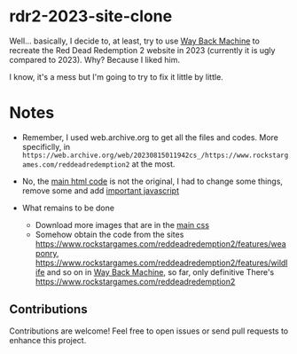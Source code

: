 # rdr2-2023-site-clone
Well... basically, I decide to, at least, try to use [Way Back Machine](https://web.archive.org) to recreate the Red Dead Redemption 2 website in 2023 (currently it is ugly compared to 2023). Why? Because I liked him.

I know, it's a mess but I'm going to try to fix it little by little.

# Notes
- Remember, I used web.archive.org to get all the files and codes. More specificlly, in ```https://web.archive.org/web/20230815011942cs_/https://www.rockstargames.com/reddeadredemption2``` at the most.

- No, the [main html code](./index.html) is not the original, I had to change some things, remove some and add [important javascript](./assets/js/script.js)

- What remains to be done
  - Download more images that are in the [main css](./assets/css/2455f5211be05b218519.css)
  - Somehow obtain the code from the sites https://www.rockstargames.com/reddeadredemption2/features/weaponry, https://www.rockstargames.com/reddeadredemption2/features/wildlife and so on in [Way Back Machine](https://web.archive.org), so far, only definitive There's https://www.rockstargames.com/reddeadredemption2

## Contributions

Contributions are welcome! Feel free to open issues or send pull requests to enhance this project.
